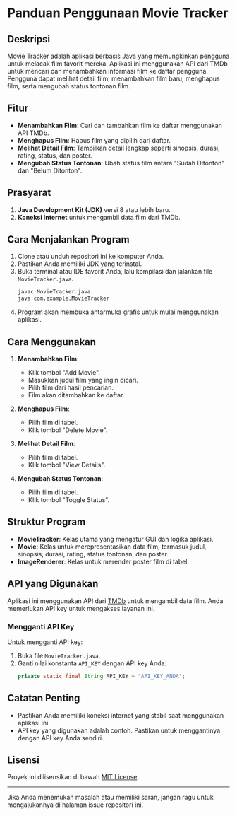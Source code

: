 # Panduan Penggunaan Movie Tracker

## Deskripsi

Movie Tracker adalah aplikasi berbasis Java yang memungkinkan pengguna untuk melacak film favorit mereka. Aplikasi ini menggunakan API dari TMDb untuk mencari dan menambahkan informasi film ke daftar pengguna. Pengguna dapat melihat detail film, menambahkan film baru, menghapus film, serta mengubah status tontonan film.

## Fitur

- **Menambahkan Film**: Cari dan tambahkan film ke daftar menggunakan API TMDb.
- **Menghapus Film**: Hapus film yang dipilih dari daftar.
- **Melihat Detail Film**: Tampilkan detail lengkap seperti sinopsis, durasi, rating, status, dan poster.
- **Mengubah Status Tontonan**: Ubah status film antara "Sudah Ditonton" dan "Belum Ditonton".

## Prasyarat

1. **Java Development Kit (JDK)** versi 8 atau lebih baru.
2. **Koneksi Internet** untuk mengambil data film dari TMDb.

## Cara Menjalankan Program

1. Clone atau unduh repositori ini ke komputer Anda.
2. Pastikan Anda memiliki JDK yang terinstal.
3. Buka terminal atau IDE favorit Anda, lalu kompilasi dan jalankan file `MovieTracker.java`.
   ```bash
   javac MovieTracker.java
   java com.example.MovieTracker
   ```
4. Program akan membuka antarmuka grafis untuk mulai menggunakan aplikasi.

## Cara Menggunakan

1. **Menambahkan Film**:
   - Klik tombol "Add Movie".
   - Masukkan judul film yang ingin dicari.
   - Pilih film dari hasil pencarian.
   - Film akan ditambahkan ke daftar.

2. **Menghapus Film**:
   - Pilih film di tabel.
   - Klik tombol "Delete Movie".

3. **Melihat Detail Film**:
   - Pilih film di tabel.
   - Klik tombol "View Details".

4. **Mengubah Status Tontonan**:
   - Pilih film di tabel.
   - Klik tombol "Toggle Status".

## Struktur Program

- **MovieTracker**: Kelas utama yang mengatur GUI dan logika aplikasi.
- **Movie**: Kelas untuk merepresentasikan data film, termasuk judul, sinopsis, durasi, rating, status tontonan, dan poster.
- **ImageRenderer**: Kelas untuk merender poster film di tabel.

## API yang Digunakan

Aplikasi ini menggunakan API dari [TMDb](https://www.themoviedb.org/) untuk mengambil data film. Anda memerlukan API key untuk mengakses layanan ini.

### Mengganti API Key

Untuk mengganti API key:
1. Buka file `MovieTracker.java`.
2. Ganti nilai konstanta `API_KEY` dengan API key Anda:
   ```java
   private static final String API_KEY = "API_KEY_ANDA";
   ```

## Catatan Penting

- Pastikan Anda memiliki koneksi internet yang stabil saat menggunakan aplikasi ini.
- API key yang digunakan adalah contoh. Pastikan untuk menggantinya dengan API key Anda sendiri.

## Lisensi

Proyek ini dilisensikan di bawah [MIT License](LICENSE).

---

Jika Anda menemukan masalah atau memiliki saran, jangan ragu untuk mengajukannya di halaman issue repositori ini.

